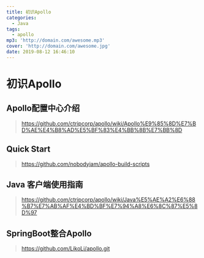 ```yaml
---
title: 初识Apollo
categories:
  - Java
tags:
  - apollo
mp3: 'http://domain.com/awesome.mp3'
cover: 'http://domain.com/awesome.jpg'
date: 2019-08-12 16:46:10
---
```


# 初识Apollo
## Apollo配置中心介绍
> https://github.com/ctripcorp/apollo/wiki/Apollo%E9%85%8D%E7%BD%AE%E4%B8%AD%E5%BF%83%E4%BB%8B%E7%BB%8D

## Quick Start
> https://github.com/nobodyiam/apollo-build-scripts

## Java 客户端使用指南
> https://github.com/ctripcorp/apollo/wiki/Java%E5%AE%A2%E6%88%B7%E7%AB%AF%E4%BD%BF%E7%94%A8%E6%8C%87%E5%8D%97

## SpringBoot整合Apollo

> https://github.com/LikoLi/apollo.git

